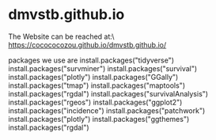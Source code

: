 # dmvstb.github.io

The Website can be reached at:\\
https://cocococozou.github.io/dmvstb.github.io/


packages we use are 
install.packages("tidyverse")
install.packages("survminer")
install.packages("survival")
install.packages("plotly")
install.packages("GGally")
install.packages("tmap")
install.packages("maptools")
install.packages("rgdal")
install.packages("survivalAnalysis")
install.packages("rgeos")
install.packages("ggplot2")
install.packages("incidence")
install.packages("patchwork")
install.packages("plotly")
install.packages("ggthemes")
install.packages("rgdal")


